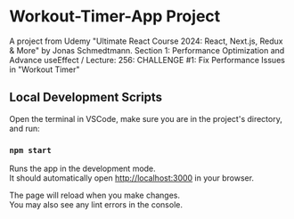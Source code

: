 # Workout-Timer-App Project

A project from Udemy "Ultimate React Course 2024: React, Next.js, Redux & More" by Jonas Schmedtmann.
Section 1: Performance Optimization and Advance useEffect / Lecture: 256: CHALLENGE #1: Fix Performance Issues in "Workout Timer"

## Local Development Scripts

Open the terminal in VSCode, make sure you are in the project's directory, and run:

### `npm start`

Runs the app in the development mode.\
It should automatically open [http://localhost:3000](http://localhost:3000) in your browser.

The page will reload when you make changes.\
You may also see any lint errors in the console.
